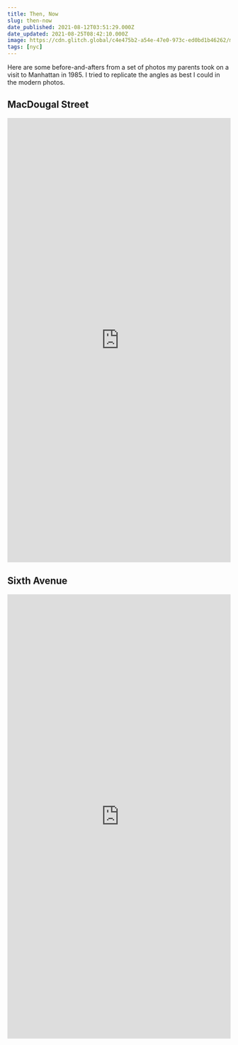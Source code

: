 ```yaml
---
title: Then, Now
slug: then-now
date_published: 2021-08-12T03:51:29.000Z
date_updated: 2021-08-25T08:42:10.000Z
image: https://cdn.glitch.global/c4e475b2-a54e-47e0-973c-ed0bd1b46262/manhattan-1985.jpeg?v=1669526801634
tags: [nyc]
---
```


Here are some before-and-afters from a set of photos my parents took on a visit to Manhattan in 1985. I tried to replicate the angles as best I could in the modern photos.

## MacDougal Street

<iframe frameborder="0" class="juxtapose" width="100%" height="1000" src="https://cdn.knightlab.com/libs/juxtapose/latest/embed/index.html?uid=5702d8f4-faff-11eb-abb7-b9a7ff2ee17c"></iframe>

## Sixth Avenue

<iframe frameborder="0" class="juxtapose" width="100%" height="1000" src="https://cdn.knightlab.com/libs/juxtapose/latest/embed/index.html?uid=7a65c8cc-fafc-11eb-abb7-b9a7ff2ee17c"></iframe>